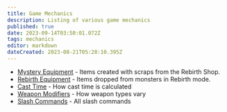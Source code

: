 ```yaml
---
title: Game Mechanics
description: Listing of various game mechanics
published: true
date: 2023-09-14T03:50:01.072Z
tags: mechanics
editor: markdown
dateCreated: 2023-08-21T05:28:10.395Z
---
```


* [Mystery Equipment](/mechanics/mystery-equipment) - Items created with scraps from the Rebirth Shop.
* [Rebirth Equipment](/mechanics/rebirth-equipment) - Items dropped from monsters in Rebirth mode.
* [Cast Time](/mechanics/cast-time) - How cast time is calculated
* [Weapon Modifiers](/mechanics/weapon-modifiers) - How weapon types vary
* [Slash Commands](/mechanics/slash-commands) - All slash commands